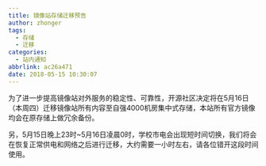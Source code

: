 ```yaml
---
title: 镜像站存储迁移预告
author: zhonger
tags:
  - 存储
  - 迁移
categories:
  - 站内通知
abbrlink: ac26a471
date: 2018-05-15 10:30:07
---
```


为了进一步提高镜像站对外服务的稳定性、可靠性，开源社区决定将在5月16日（本周四）迁移镜像站所有内容至自强4000机房集中式存储，本站所有官方镜像均会在原存储上做冗余备份。

另，5月15日晚上23时~5月16日凌晨0时，学校市电会出现短时间切换，我们将会在恢复正常供电和网络之后进行迁移，大约需要一小时左右，请各位错开这段时间使用。